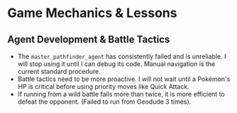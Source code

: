 # Game Mechanics & Lessons

## Agent Development & Battle Tactics
- The `master_pathfinder_agent` has consistently failed and is unreliable. I will stop using it until I can debug its code. Manual navigation is the current standard procedure.
- Battle tactics need to be more proactive. I will not wait until a Pokémon's HP is critical before using priority moves like Quick Attack. 
- If running from a wild battle fails more than twice, it is more efficient to defeat the opponent. (Failed to run from Geodude 3 times).